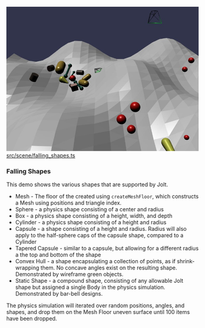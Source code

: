 ![Falling Shapes](./img/falling-shapes.jpg)
[src/scene/falling_shapes.ts](../src/scene/falling_shapes.ts)  

### Falling Shapes

This demo shows the various shapes that are supported by Jolt.

* Mesh - The floor of the created using `createMeshFloor`, which constructs a Mesh using positions and triangle index.
* Sphere - a physics shape consisting of a center and radius
* Box - a physics shape consisting of a height, width, and depth
* Cylinder - a physics shape consisting of a height and radius
* Capsule - a shape consisting of a height and radius. Radius will also apply to the half-sphere caps of the capsule shape, compared to a Cylinder
* Tapered Capsule - similar to a capsule, but allowing for a different radius a the top and bottom of the shape
* Convex Hull - a shape encapsulating a collection of points, as if shrink-wrapping them. No concave angles exist on the resulting shape. Demonstrated by wireframe green objects.
* Static Shape - a compound shape, consisting of any allowable Jolt shape but assigned a single Body in the physics simulation. Demonstrated by bar-bell designs.

The physics simulation will iterated over random positions, angles, and shapes, and drop them on the Mesh Floor uneven surface until 100 items have been dropped.